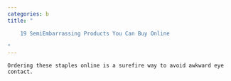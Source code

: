 ```yaml
---
categories: b
title: "

    19 SemiEmbarrassing Products You Can Buy Online

"
---
```



    Ordering these staples online is a surefire way to avoid awkward eye contact.

